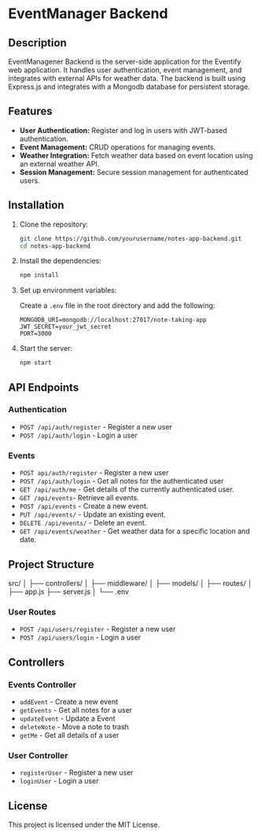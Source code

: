 # EventManager Backend

## Description
EventManagener Backend is the server-side application for the Eventify web application. It handles user authentication, event management, and integrates with external APIs for weather data. The backend is built using Express.js and integrates with a Mongodb database for persistent storage.

## Features
- **User Authentication:** Register and log in users with JWT-based authentication.
- **Event Management:** CRUD operations for managing events.
- **Weather Integration:** Fetch weather data based on event location using an external weather API.
- **Session Management:** Secure session management for authenticated users.

## Installation

1. Clone the repository:

    ```sh
    git clone https://github.com/yourusername/notes-app-backend.git
    cd notes-app-backend
    ```

2. Install the dependencies:

    ```sh
    npm install
    ```

3. Set up environment variables:

    Create a `.env` file in the root directory and add the following:

    ```
    MONGODB_URI=mongodb://localhost:27017/note-taking-app
    JWT_SECRET=your_jwt_secret
    PORT=3000
    ```

4. Start the server:

    ```sh
    npm start
    ```

## API Endpoints

### Authentication

- `POST /api/auth/register` - Register a new user
- `POST /api/auth/login` - Login a user

### Events

- `POST api/auth/register` - Register a new user
- `POST /api/auth/login` - Get all notes for the authenticated user
- `GET /api/auth/me` - Get details of the currently authenticated user.
- `GET /api/events`- Retrieve all events.
- `POST /api/events` - Create a new event.
- `PUT /api/events/` - Update an existing event.
- `DELETE /api/events/` - Delete an event.
- `GET /api/events/weather` - Get weather data for a specific location and date.

## Project Structure

src/
│
├── controllers/
│
├── middleware/
│
├── models/
│
├── routes/
│
├── app.js
├── server.js
│
└── .env



### User Routes

- `POST /api/users/register` - Register a new user
- `POST /api/users/login` - Login a user

## Controllers

### Events Controller

- `addEvent` - Create a new event
- `getEvents` - Get all notes for a user
- `updateEvent` - Update a Event
- `deleteNote` - Move a note to trash
- `getMe` - Get all details of a user


### User Controller

- `registerUser` - Register a new user
- `loginUser` - Login a user

## License

This project is licensed under the MIT License.


